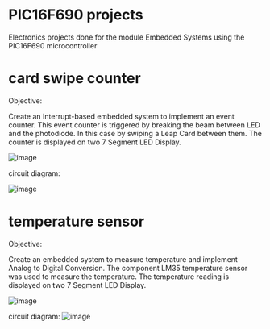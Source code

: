# PIC16F690 projects
Electronics projects done for the module Embedded Systems using the PIC16F690 microcontroller

# card swipe counter

Objective: 


Create an Interrupt-based embedded system to implement an event counter.
This event counter is triggered by breaking the beam between LED and the photodiode. 
In this case by swiping a Leap Card between them. The counter is displayed on two 7 Segment LED Display. 

![image](https://github.com/a-faria/PIC16/assets/122120022/c479c70a-6e12-4615-8828-b08e0302e19f)

circuit diagram:

![image](https://github.com/a-faria/PIC16/assets/122120022/166de95c-a0ad-45e1-81b0-1a82fc7d6718)


# temperature sensor

Objective: 

Create an embedded system to measure temperature and implement Analog to Digital Conversion.
The component LM35 temperature sensor was used to measure the temperature.
The temperature reading is displayed on two 7 Segment LED Display. 

![image](https://github.com/a-faria/PIC16/assets/122120022/784ea866-32b1-4f95-9a4f-7125a0b530f1)

circuit diagram:
![image](https://github.com/a-faria/PIC16/assets/122120022/7e06608e-1e96-452e-8a31-270a853b1274)



